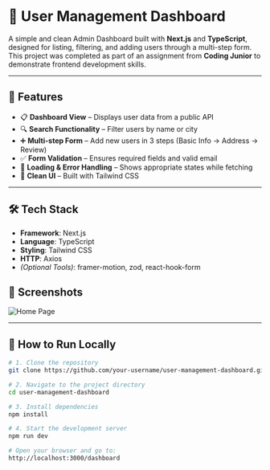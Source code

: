 # 🚀 User Management Dashboard

A simple and clean Admin Dashboard built with **Next.js** and **TypeScript**, designed for listing, filtering, and adding users through a multi-step form.  
This project was completed as part of an assignment from **Coding Junior** to demonstrate frontend development skills.

---

## 📌 Features

- 📋 **Dashboard View** – Displays user data from a public API
- 🔍 **Search Functionality** – Filter users by name or city
- ➕ **Multi-step Form** – Add new users in 3 steps (Basic Info → Address → Review)
- ✅ **Form Validation** – Ensures required fields and valid email
- 🔄 **Loading & Error Handling** – Shows appropriate states while fetching
- 🎨 **Clean UI** – Built with Tailwind CSS

---

## 🛠 Tech Stack

- **Framework**: Next.js
- **Language**: TypeScript
- **Styling**: Tailwind CSS
- **HTTP**: Axios
- *(Optional Tools)*: framer-motion, zod, react-hook-form


## 📸 Screenshots
![Home Page](./Images/Screenshot(105).png)


---

## 🧪 How to Run Locally

```bash
# 1. Clone the repository
git clone https://github.com/your-username/user-management-dashboard.git

# 2. Navigate to the project directory
cd user-management-dashboard

# 3. Install dependencies
npm install

# 4. Start the development server
npm run dev

# Open your browser and go to:
http://localhost:3000/dashboard
